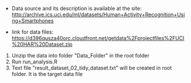 * Data source and its description is available at the site: http://archive.ics.uci.edu/ml/datasets/Human+Activity+Recognition+Using+Smartphones 

* link for data files: https://d396qusza40orc.cloudfront.net/getdata%2Fprojectfiles%2FUCI%20HAR%20Dataset.zip 

1) Unzip the data into folder "Data_Folder" in the root folder
2) Run run_analysis.R
3) Text file "result_dataset_02_tidy_dataset.txt" will be created in root folder. It is the target data file
 
